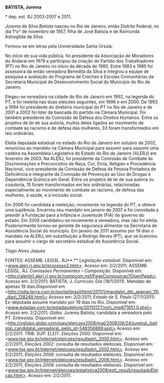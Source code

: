 **BATISTA, Jurema**

\* dep. est. RJ 2003-2007 e 2011.

*Jurema da Silva Batista* nasceu no Rio de Janeiro, então Distrito
Federal, no dia 1^o^ de novembro de 1957, filha de José Batista e de
Raimunda Astrogilda da Silva.

Formou-se em letras pela Universidade Santa Úrsula.

No início de sua vida pública, foi presidente da Associação de Moradores
do Andaraí em 1979 e participou da criação do Partido dos Trabalhadores
(PT) no Rio de Janeiro no início da década de 1980. Entre 1983 e 1985
foi assessora da então vereadora Benedita da Silva e integrou a equipe
de pesquisa e avaliação do Programa de Creches e Escolas Comunitárias da
Secretaria Municipal de Desenvolvimento Social do Município do Rio de
Janeiro.

Elegeu-se vereadora na cidade do Rio de Janeiro em 1992, na legenda do
PT, e foi reeleita nas duas eleições seguintes, em 1996 e em 2000. De
1993 a 1994 foi presidente do diretório municipal do PT no Rio de
Janeiro e de 2001 a 2002 foi líder da bancada do partido na Câmara
Municipal. Foi também presidente da Comissão de Defesa dos Direitos
Humanos. Entre os projetos de lei de sua autoria, muitos deles ligados
ao movimento de combate ao racismo e de defesa das mulheres, 33 foram
transformados em leis ordinárias.

Eleita deputada estadual no estado do Rio de Janeiro em outubro de 2002,
renunciou ao mandato na Câmara Municipal para assumir para assumir uma
cadeira na Assembleia Legislativa do Estado do Rio de Janeiro (ALERJ) em
fevereiro de 2003. Na ALERJ, foi presidente da Comissão de Combate às
Discriminações e Preconceitos de Raça, Cor, Etnia, Religião e
Procedência Nacional, vice-presidente da Comissão de Defesa da Pessoa
Portadora de Deficiência e integrante da Comissão de Prevenção ao Uso de
Drogas e Dependência Química em Geral. Entre os projetos de lei de sua
autoria ou coautoria, 15 foram transformados em leis ordinárias,
relacionadas especialmente ao movimento de combate ao racismo, de defesa
das mulheres, à saúde, e à inclusão social.

Em 2006 foi candidata à reeleição, novamente na legenda do PT, e obteve
uma suplência. Encerrou seu mandato em janeiro de 2007 e foi convidada a
presidir a Fundação para a Infância e Juventude (FIA) do governo do
estado. Em 2008 candidatou-se novamente a vereadora, mas não foi eleita.
Posteriormente tornou-se gerente de segurança alimentar na Secretaria de
Assistência Social do município. Em janeiro de 2011 assumiu por 19 dias
o mandato na ALERJ, em substituição a Rodrigo Neves (PT), que se
licenciou para assumir o cargo de secretário estadual de Assistência
Social.

*Tiago Alves Jaques*

FONTES: ASSEMB. LEGISL. RJ**.** *Legislação estadual.* Disponível em:
\<www.alerj.rj.gov.br/processo2.htm\>. Acesso em: 2/2/2011; ASSEMB.
LEGISL. RJ. *Comissões Permanentes – Composição*. Disponível em:
\<http://alerjln1.alerj.rj.gov.br/compcom.nsf/PageComposicao?OpenPage\>.
Acesso em: 2/2/2011; BATISTA, J. *Currículo*; *Dia* (18/1/2011). Mandato
de apenas 19 dias.Disponível em:
\<http://odia.terra.com.br/portal/brasil/html/2011/1/mandato\_de\_apenas\_19\_dias\_138248.html\>
Acesso em: 2/2/2011; *Estado de S. Paulo* (27/1/2011). Ex-deputada
assume mandato por 19 dias no Rio. Disponível em:
\<www.estadao.com.br/estadaodehoje/20110127/not\_imp671651,0.php\>
Acesso em: 2/2/2011; *Globo.* Jurema Batista, candidata a vereadora pelo
PT. Entrevista. Disponível em:
\<http://oglobo.globo.com/pais/eleicoes2008/mat/2008/09/24/jurema\_batista\_candidata\_vereadora\_pelo\_pt-548356869.asp\>
Acesso em: 2/2/2011. TRIB. SUP. ELEIT. *Eleições 2000.* Disponível em:
\<www.tse.gov.br/internet/eleicoes/resultado\_2000.htm\>. Acesso em:
2/2/2011, *Eleições 2002*: consulta de resultados eleitorais. Disponível
em: \<www.tse.gov.br/internet/eleicoes/resultado\_2002.htm\>. Acesso em:
2/2/2011, *Eleições 2006*: consulta de resultados eleitorais. Disponível
em: \<www.tse.gov.br/internet/eleicoes/resultado\_2006.htm\>. Acesso em:
2/2/2011, *Eleições 2008*: consulta de resultados eleitorais. Disponível
em:
\<www.tse.gov.br/internet/eleicoes/estatistica2008/est\_result/resultadoEleicao.htm\>.
Acesso em: 2/2/2011.
